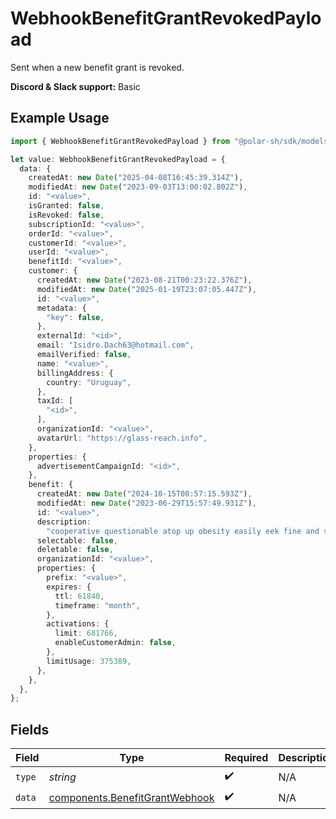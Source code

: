 # WebhookBenefitGrantRevokedPayload

Sent when a new benefit grant is revoked.

**Discord & Slack support:** Basic

## Example Usage

```typescript
import { WebhookBenefitGrantRevokedPayload } from "@polar-sh/sdk/models/components/webhookbenefitgrantrevokedpayload.js";

let value: WebhookBenefitGrantRevokedPayload = {
  data: {
    createdAt: new Date("2025-04-08T16:45:39.314Z"),
    modifiedAt: new Date("2023-09-03T13:00:02.802Z"),
    id: "<value>",
    isGranted: false,
    isRevoked: false,
    subscriptionId: "<value>",
    orderId: "<value>",
    customerId: "<value>",
    userId: "<value>",
    benefitId: "<value>",
    customer: {
      createdAt: new Date("2023-08-21T00:23:22.376Z"),
      modifiedAt: new Date("2025-01-19T23:07:05.447Z"),
      id: "<value>",
      metadata: {
        "key": false,
      },
      externalId: "<id>",
      email: "Isidro.Dach63@hotmail.com",
      emailVerified: false,
      name: "<value>",
      billingAddress: {
        country: "Uruguay",
      },
      taxId: [
        "<id>",
      ],
      organizationId: "<value>",
      avatarUrl: "https://glass-reach.info",
    },
    properties: {
      advertisementCampaignId: "<id>",
    },
    benefit: {
      createdAt: new Date("2024-10-15T08:57:15.593Z"),
      modifiedAt: new Date("2023-06-29T15:57:49.931Z"),
      id: "<value>",
      description:
        "cooperative questionable atop up obesity easily eek fine and stigmatize",
      selectable: false,
      deletable: false,
      organizationId: "<value>",
      properties: {
        prefix: "<value>",
        expires: {
          ttl: 61840,
          timeframe: "month",
        },
        activations: {
          limit: 681766,
          enableCustomerAdmin: false,
        },
        limitUsage: 375389,
      },
    },
  },
};
```

## Fields

| Field                                                                            | Type                                                                             | Required                                                                         | Description                                                                      |
| -------------------------------------------------------------------------------- | -------------------------------------------------------------------------------- | -------------------------------------------------------------------------------- | -------------------------------------------------------------------------------- |
| `type`                                                                           | *string*                                                                         | :heavy_check_mark:                                                               | N/A                                                                              |
| `data`                                                                           | [components.BenefitGrantWebhook](../../models/components/benefitgrantwebhook.md) | :heavy_check_mark:                                                               | N/A                                                                              |
